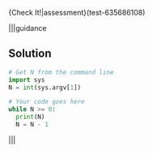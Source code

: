 {Check It!|assessment}(test-635686108)

|||guidance
## Solution
```python
# Get N from the command line
import sys
N = int(sys.argv[1])

# Your code goes here
while N >= 0:
  print(N)
  N = N - 1
```
|||